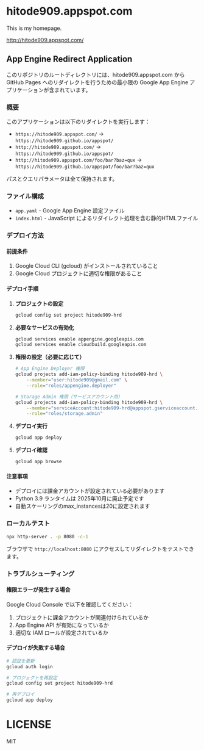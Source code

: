 # hitode909.appspot.com

This is my homepage.

http://hitode909.appspot.com/

## App Engine Redirect Application

このリポジトリのルートディレクトリには、hitode909.appspot.com から GitHub Pages へのリダイレクトを行うための最小限の Google App Engine アプリケーションが含まれています。

### 概要

このアプリケーションは以下のリダイレクトを実行します：

- `https://hitode909.appspot.com/` → `https://hitode909.github.io/appspot/`
- `http://hitode909.appspot.com/` → `https://hitode909.github.io/appspot/`
- `http://hitode909.appspot.com/foo/bar?baz=qux` → `https://hitode909.github.io/appspot/foo/bar?baz=qux`

パスとクエリパラメータは全て保持されます。

### ファイル構成

- `app.yaml` - Google App Engine 設定ファイル
- `index.html` - JavaScript によるリダイレクト処理を含む静的HTMLファイル

### デプロイ方法

#### 前提条件

1. Google Cloud CLI (gcloud) がインストールされていること
2. Google Cloud プロジェクトに適切な権限があること

#### デプロイ手順

1. **プロジェクトの設定**
   ```bash
   gcloud config set project hitode909-hrd
   ```

2. **必要なサービスの有効化**
   ```bash
   gcloud services enable appengine.googleapis.com
   gcloud services enable cloudbuild.googleapis.com
   ```

3. **権限の設定（必要に応じて）**
   ```bash
   # App Engine Deployer 権限
   gcloud projects add-iam-policy-binding hitode909-hrd \
       --member="user:hitode909@gmail.com" \
       --role="roles/appengine.deployer"
   
   # Storage Admin 権限（サービスアカウント用）
   gcloud projects add-iam-policy-binding hitode909-hrd \
       --member="serviceAccount:hitode909-hrd@appspot.gserviceaccount.com" \
       --role="roles/storage.admin"
   ```

4. **デプロイ実行**
   ```bash
   gcloud app deploy
   ```

5. **デプロイ確認**
   ```bash
   gcloud app browse
   ```

#### 注意事項

- デプロイには課金アカウントが設定されている必要があります
- Python 3.9 ランタイムは 2025年10月に廃止予定です
- 自動スケーリングのmax_instancesは20に設定されます

### ローカルテスト

```bash
npx http-server . -p 8080 -c-1
```

ブラウザで `http://localhost:8080` にアクセスしてリダイレクトをテストできます。

### トラブルシューティング

#### 権限エラーが発生する場合

Google Cloud Console で以下を確認してください：

1. プロジェクトに課金アカウントが関連付けられているか
2. App Engine API が有効になっているか  
3. 適切な IAM ロールが設定されているか

#### デプロイが失敗する場合

```bash
# 認証を更新
gcloud auth login

# プロジェクトを再設定
gcloud config set project hitode909-hrd

# 再デプロイ
gcloud app deploy
```

# LICENSE

MIT
